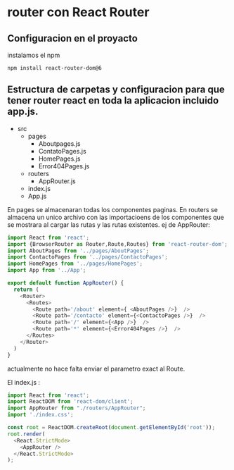 # router con React Router

## Configuracion en el proyacto

instalamos el npm

```
npm install react-router-dom@6
```

## Estructura de carpetas y configuracion para que tener router react en toda la aplicacion incluido app.js.

- src
  - pages
    - Aboutpages.js
    - ContatoPages.js
    - HomePages.js
    - Error404Pages.js
  - routers
    - AppRouter.js
  - index.js
  - App.js

En pages se almacenaran todas los componentes paginas.
En routers se almacena un unico archivo con las importacioens de los componentes que se mostrara al cargar las rutas y las rutas existentes.
ej de AppRouter:

```javascript
import React from 'react';
import {BrowserRouter as Router,Route,Routes} from 'react-router-dom';
import AboutPages from '../pages/AboutPages';
import ContactoPages from '../pages/ContactoPages';
import HomePages from '../pages/HomePages';
import App from '../App';

export default function AppRouter() {
  return (
    <Router>
      <Routes>
        <Route path='/about' element={ <AboutPages />}  />
        <Route path='/contacto' element={<ContactoPages />}  />
        <Route path='/' element={<App />}  />
        <Route path='*' element={<Error404Pages />}  />
      </Routes>
    </Router>
  )
}
```

actualmente no hace falta enviar el parametro exact al Route.

El index.js :

```javascript
import React from 'react';
import ReactDOM from 'react-dom/client';
import AppRouter from "./routers/AppRouter";
import './index.css';

const root = ReactDOM.createRoot(document.getElementById('root'));
root.render(
  <React.StrictMode>
    <AppRouter />
  </React.StrictMode>
);
```
